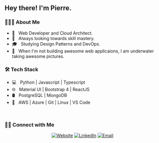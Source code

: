 <h2> Hey there! I'm Pierre.</h2>

<h3> 👨🏻‍💻 About Me </h3>

- 💼 &nbsp; Web Developer and Cloud Architect.
- 🤔 &nbsp; Always looking towards skill mastery.
- 🎓 &nbsp; Studying Design Patterns and DevOps.
- 🐠 &nbsp; When I'm not building awesome web applicaions, I am underwater taking awesome pictures.

<h3>🛠 Tech Stack</h3>

- 💻 &nbsp; Python | Javascript | Typescript
- 🌐 &nbsp; Material UI | Bootstrap 4 | ReactJS
- 🛢 &nbsp; PostgreSQL | MongoDB
- 🔧 &nbsp; AWS | Azure | Git | Linux | VS Code

<br/>

<h3> 🤝🏻 Connect with Me </h3>

<p align="center">
<a href="https://www.subaquatic-pierre.com/"><img alt="Website" src="https://img.shields.io/badge/:-www.subaquatic--pierre.com-blue?style=flat-square?logoWidth=70&logo=google-chrome"></a>
<a href="https://www.linkedin.com/in/pierre-du-toit-b66193a1/"><img alt="LinkedIn" src="https://img.shields.io/badge/:-Pierre du Toit-blue?style=flat-square&logo=linkedin"></a>
<a href="mailto:subaquatic-pierre@gmail.com"><img alt="Email" src="https://img.shields.io/badge/:-subaquatic--pierre@gmail.com-blue?style=flat-square&logo=gmail"></a>
</p>
